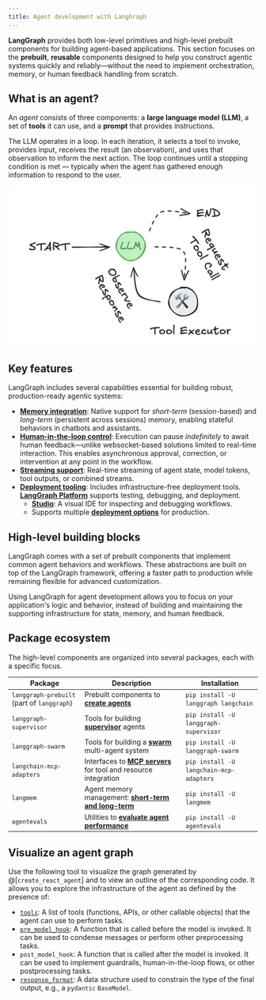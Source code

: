 ```yaml
---
title: Agent development with LangGraph
---
```


**LangGraph** provides both low-level primitives and high-level prebuilt components for building agent-based applications. This section focuses on the **prebuilt**, **reusable** components designed to help you construct agentic systems quickly and reliably—without the need to implement orchestration, memory, or human feedback handling from scratch.

## What is an agent?

An *agent* consists of three components: a **large language model (LLM)**, a set of **tools** it can use, and a **prompt** that provides instructions.

The LLM operates in a loop. In each iteration, it selects a tool to invoke, provides input, receives the result (an observation), and uses that observation to inform the next action. The loop continues until a stopping condition is met — typically when the agent has gathered enough information to respond to the user.

<Frame caption="Agent loop: the LLM selects tools and uses their outputs to fulfill a user request.">
<img src="./assets/agent.png"/>
</Frame>

## Key features

LangGraph includes several capabilities essential for building robust, production-ready agentic systems:

* [**Memory integration**](./memory): Native support for *short-term* (session-based) and *long-term* (persistent across sessions) memory, enabling stateful behaviors in chatbots and assistants.
* [**Human-in-the-loop control**](./human-in-the-loop): Execution can pause *indefinitely* to await human feedback—unlike websocket-based solutions limited to real-time interaction. This enables asynchronous approval, correction, or intervention at any point in the workflow.
* [**Streaming support**](./streaming): Real-time streaming of agent state, model tokens, tool outputs, or combined streams.
* [**Deployment tooling**](./deployment): Includes infrastructure-free deployment tools. [**LangGraph Platform**](https://langchain-ai.github.io/langgraph/concepts/langgraph_platform/) supports testing, debugging, and deployment.
  * **[Studio](https://langchain-ai.github.io/langgraph/concepts/langgraph_studio/)**: A visual IDE for inspecting and debugging workflows.
  * Supports multiple [**deployment options**](https://langchain-ai.github.io/langgraph/tutorials/deployment/) for production.

## High-level building blocks

LangGraph comes with a set of prebuilt components that implement common agent behaviors and workflows. These abstractions are built on top of the LangGraph framework, offering a faster path to production while remaining flexible for advanced customization.

Using LangGraph for agent development allows you to focus on your application's logic and behavior, instead of building and maintaining the supporting infrastructure for state, memory, and human feedback.

## Package ecosystem

The high-level components are organized into several packages, each with a specific focus.

| Package                                    | Description                                                                 | Installation                            |
|--------------------------------------------|-----------------------------------------------------------------------------|-----------------------------------------|
| `langgraph-prebuilt` (part of `langgraph`) | Prebuilt components to [**create agents**](./agents)                     | `pip install -U langgraph langchain`    |
| `langgraph-supervisor`                     | Tools for building [**supervisor**](./multi-agent#supervisor) agents     | `pip install -U langgraph-supervisor`   |
| `langgraph-swarm`                          | Tools for building a [**swarm**](./multi-agent#swarm) multi-agent system | `pip install -U langgraph-swarm`        |
| `langchain-mcp-adapters`                   | Interfaces to [**MCP servers**](./mcp) for tool and resource integration | `pip install -U langchain-mcp-adapters` |
| `langmem`                                  | Agent memory management: [**short-term and long-term**](./memory)        | `pip install -U langmem`                |
| `agentevals`                               | Utilities to [**evaluate agent performance**](./evals)                   | `pip install -U agentevals`             |

## Visualize an agent graph

Use the following tool to visualize the graph generated by
@[`create_react_agent`]
and to view an outline of the corresponding code.
It allows you to explore the infrastructure of the agent as defined by the presence of:

* [`tools`](../agents/tools): A list of tools (functions, APIs, or other callable objects) that the agent can use to perform tasks.
* [`pre_model_hook`](../how-tos/create-react-agent-manage-message-history.ipynb): A function that is called before the model is invoked. It can be used to condense messages or perform other preprocessing tasks.
* `post_model_hook`: A function that is called after the model is invoked. It can be used to implement guardrails, human-in-the-loop flows, or other postprocessing tasks.
* [`response_format`](../agents/agents#6-configure-structured-output): A data structure used to constrain the type of the final output, e.g., a `pydantic` `BaseModel`.
